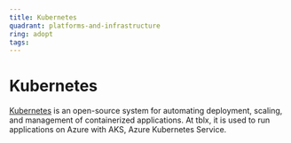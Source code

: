 ```yaml
---
title: Kubernetes
quadrant: platforms-and-infrastructure
ring: adopt
tags:
---
```


# Kubernetes

<a href="https://kubernetes.io/" target="_blank">Kubernetes</a> is an open-source system for automating deployment, 
scaling, and management of containerized applications. At tblx, it is used to run applications on Azure with AKS, Azure 
Kubernetes Service.
